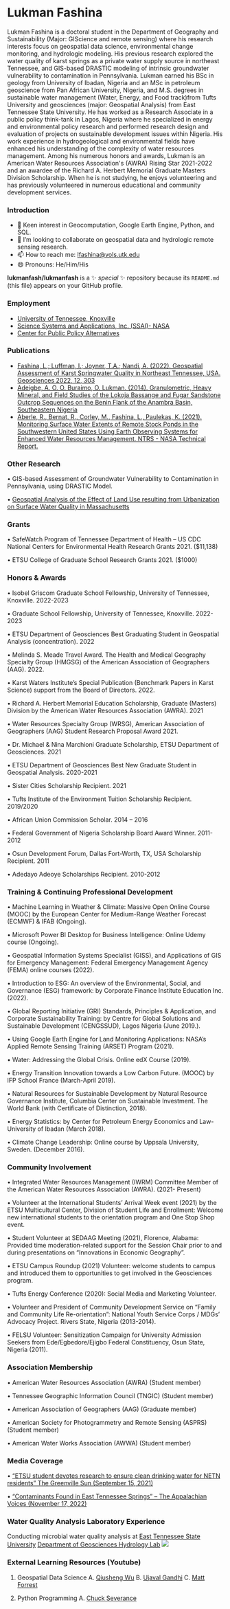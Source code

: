 # Lukman Fashina

Lukman Fashina is a doctoral student in the Department of Geography and Sustainability (Major: GIScience and remote sensing) where his research interests focus on geospatial data science, environmental change monitoring, and hydrologic modeling. His previous research explored the water quality of karst springs as a private water supply source in northeast Tennessee, and GIS-based DRASTIC modeling of intrinsic groundwater vulnerability to contamination in Pennsylvania.
Lukman earned his BSc in geology from University of Ibadan, Nigeria and an MSc in petroleum geoscience from Pan African University, Nigeria, and M.S. degrees in sustainable water management (Water, Energy, and Food track)from Tufts University and geosciences (major: Geospatial Analysis) from East Tennessee State University.
He has worked as a Research Associate in a public policy think-tank in Lagos, Nigeria where he specialized in energy and environmental policy research and performed research design and evaluation of projects on sustainable development issues within Nigeria. His work experience in hydrogeological and environmental fields have enhanced his understanding of the complexity of water resources management. Among his numerous honors and awards, Lukman is an American Water Resources Association's (AWRA) Rising Star 2021-2022 and an awardee of the Richard A. Herbert Memorial Graduate Masters Division Scholarship. When he is not studying, he enjoys volunteering and has previously volunteered in numerous educational and community development services.

### Introduction

- 🌱 Keen interest in Geocomputation, Google Earth Engine, Python, and SQL.
- 👯 I’m looking to collaborate on geospatial data and hydrologic remote sensing research.
- 📫 How to reach me: lfashina@vols.utk.edu
- 😄 Pronouns: He/Him/His

**lukmanfash/lukmanfash** is a ✨ _special_ ✨ repository because its `README.md` (this file) appears on your GitHub profile.

### Employment
- [University of Tennessee, Knoxville](https://geography.utk.edu/about-us/people/graduate-students/)
- [Science Systems and Applications, Inc. (SSAI)- NASA](https://appliedsciences.nasa.gov/about/our-team/lukman-fashina)
- [Center for Public Policy Alternatives](https://cpparesearch.org/about-us/our-team/)

### Publications
- [Fashina, L.; Luffman, I.; Joyner, T.A.; Nandi, A. (2022). Geospatial Assessment of Karst Springwater Quality in Northeast Tennessee, USA. Geosciences 2022, 12, 303](https://doi.org/10.3390/geosciences12080303)
- [Adeigbe, A. O. O. Buraimo, O. Lukman. (2014). Granulometric, Heavy Mineral, and Field Studies of the Lokoja Bassange and Fugar Sandstone Outcrop Sequences on the Benin Flank of the Anambra Basin, Southeastern Nigeria](https://www.researchgate.net/publication/262468113_Granulometric_Heavy_mineral_and_Field_studies_of_the_Lokoja_Bassange_and_Fugar_Sandstone_outcrop_sequences_on_the_Benin_Flank_of_the_Anambra_Basin_Southeastern_Nigeria)
- [Aberle, R., Bernat, R., Corley, M., Fashina, L., Paulekas, K. (2021). Monitoring Surface Water Extents of Remote Stock Ponds in the Southwestern United States Using Earth Observing Systems for Enhanced Water Resources Management. NTRS - NASA Technical Report.](https://ntrs.nasa.gov/citations/20210021450)


### Other Research 
•	GIS-based Assessment of Groundwater Vulnerability to Contamination in Pennsylvania, using DRASTIC Model.

• [Geospatial Analysis of the Effect of Land Use resulting from Urbanization on Surface Water Quality in Massachusetts](https://sites.tufts.edu/gis/files/2020/07/fashina_lukman_UEP232_Fall2019.pdf)


### Grants
•	SafeWatch Program of Tennessee Department of Health – US CDC National Centers for Environmental Health Research Grants 2021. ($11,138)

•	ETSU College of Graduate School Research Grants 2021. ($1000)


### Honors & Awards
•	Isobel Griscom Graduate School Fellowship, University of Tennessee, Knoxville. 2022-2023

•	Graduate School Fellowship, University of Tennessee, Knoxville. 2022-2023

•	ETSU Department of Geosciences Best Graduating Student in Geospatial Analysis (concentration). 2022

•	Melinda S. Meade Travel Award. The Health and Medical Geography Specialty Group (HMGSG) of the American Association of Geographers (AAG). 2022.

•	Karst Waters Institute’s Special Publication (Benchmark Papers in Karst Science) support from the Board of Directors. 2022.

•	Richard A. Herbert Memorial Education Scholarship, Graduate (Masters) Division by the American Water Resources Association (AWRA). 2021

•	Water Resources Specialty Group (WRSG), American Association of Geographers (AAG) Student Research Proposal Award 2021. 

•	Dr. Michael & Nina Marchioni Graduate Scholarship, ETSU Department of Geosciences. 2021

•	ETSU Department of Geosciences Best New Graduate Student in Geospatial Analysis. 2020-2021

•	Sister Cities Scholarship Recipient. 2021

•	Tufts Institute of the Environment Tuition Scholarship Recipient. 2019/2020

•	African Union Commission Scholar. 2014 – 2016

•	Federal Government of Nigeria Scholarship Board Award Winner. 2011-2012

•	Osun Development Forum, Dallas Fort-Worth, TX, USA Scholarship Recipient. 2011

•	Adedayo Adeoye Scholarships Recipient. 2010-2012

### Training & Continuing Professional Development
•	Machine Learning in Weather & Climate: Massive Open Online Course (MOOC) by the European Center for Medium-Range Weather Forecast (ECMWF) & IFAB (Ongoing).

•	Microsoft Power BI Desktop for Business Intelligence: Online Udemy course (Ongoing).

•	Geospatial Information Systems Specialist (GISS), and Applications of GIS for Emergency Management: Federal Emergency Management Agency (FEMA) online courses (2022).

•	Introduction to ESG: An overview of the Environmental, Social, and Governance (ESG) framework: by Corporate Finance Institute Education Inc. (2022).

•	Global Reporting Initiative (GRI) Standards, Principles & Application, and Corporate Sustainability Training: by Centre for Global Solutions and Sustainable Development (CENGSSUD), Lagos Nigeria (June 2019.).

•	Using Google Earth Engine for Land Monitoring Applications: NASA’s Applied Remote Sensing Training (ARSET) Program (2021).

•	Water: Addressing the Global Crisis.  Online edX Course (2019).

•	Energy Transition Innovation towards a Low Carbon Future. (MOOC) by IFP School France (March-April 2019).

•	Natural Resources for Sustainable Development by Natural Resource Governance Institute, Columbia Center on Sustainable Investment. The World Bank (with Certificate of Distinction, 2018).

•	Energy Statistics: by Center for Petroleum Energy Economics and Law-University of Ibadan (March 2018).

•	Climate Change Leadership: Online course by Uppsala University, Sweden. (December 2016).

### Community Involvement 
•	Integrated Water Resources Management (IWRM) Committee Member of the American Water Resources Association (AWRA). (2021- Present)

•	Volunteer at the International Students’ Arrival Week event (2021) by the ETSU Multicultural Center, Division of Student Life and Enrollment:  Welcome new international students to the orientation program and One Stop Shop event.

•	Student Volunteer at SEDAAG Meeting (2021), Florence, Alabama:  Provided time moderation-related support for the Session Chair prior to and during presentations on “Innovations in Economic Geography”.

•	ETSU Campus Roundup (2021) Volunteer: welcome students to campus and introduced them to opportunities to get involved in the Geosciences program.

•	Tufts Energy Conference (2020): Social Media and Marketing Volunteer.

•	Volunteer and President of Community Development Service on “Family and Community Life Re-orientation”: National Youth Service Corps / MDGs’ Advocacy Project. Rivers State, Nigeria (2013-2014).

•	FELSU Volunteer: Sensitization Campaign for University Admission Seekers from Ede/Egbedore/Ejigbo Federal Constituency, Osun State, Nigeria (2011).


### Association Membership
•	American Water Resources Association (AWRA) (Student member) 

•	Tennessee Geographic Information Council (TNGIC) (Student member)

•	American Association of Geographers (AAG) (Graduate member)

•	American Society for Photogrammetry and Remote Sensing (ASPRS) (Student member)

•	American Water Works Association (AWWA) (Student member)


### Media Coverage
•	[“ETSU student devotes research to ensure clean drinking water for NETN residents” The Greenville Sun (September 15, 2021)](https://www.greenevillesun.com/features/education/etsu-student-devotes-research-to-clean-drinking-water/article_4b901460-85a6-581a-90a4-8c5333cc445d.html)

•	[“Contaminants Found in East Tennessee Springs” – The Appalachian Voices (November 17, 2022)](https://appvoices.org/2022/11/17/contaminants-tennessee-springs/)

### Water Quality Analysis Laboratory Experience
Conducting microbial water quality analysis at [East Tennessee State University](https://www.etsu.edu/ehome/) [Department of Geosciences Hydrology Lab](https://www.etsu.edu/cas/geosciences/)
![](https://bloximages.chicago2.vip.townnews.com/greenevillesun.com/content/tncms/assets/v3/editorial/8/d5/8d551a84-8665-5732-b7b7-6051150b1c25/6140f876676a1.image.jpg?resize=1500%2C1190)


### External Learning Resources (Youtube)
1) Geospatial Data Science
A. [Qiusheng Wu](https://www.youtube.com/@giswqs/videos)
B. [Ujaval Gandhi](https://www.youtube.com/@SpatialThoughts/videos)
C. [Matt Forrest](https://www.youtube.com/@MattForrest)

2) Python Programming
A. [Chuck Severance](https://www.youtube.com/@ChuckSeverance/videos)
